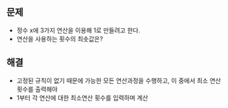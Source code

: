 ## 문제
- 정수 x에 3가지 연산을 이용해 1로 만들려고 한다.
- 연산을 사용하는 횟수의 최솟값은?

## 해결
- 고정된 규칙이 없기 때문에 가능한 모든 연산과정을 수행하고, 이 중에서 최소 연산 횟수를 출력해야
- 1부터 각 연산에 대한 최소연산 횟수를 입력하며 계산
